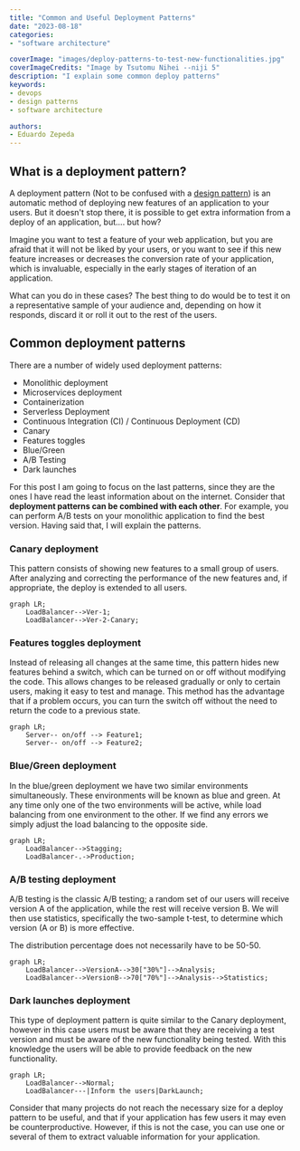 ```yaml
---
title: "Common and Useful Deployment Patterns"
date: "2023-08-18"
categories:
- "software architecture"

coverImage: "images/deploy-patterns-to-test-new-functionalities.jpg"
coverImageCredits: "Image by Tsutomu Nihei --niji 5"
description: "I explain some common deploy patterns"
keywords:
- devops
- design patterns
- software architecture

authors:
- Eduardo Zepeda
---
```


## What is a deployment pattern?

A deployment pattern (Not to be confused with a [design pattern](/en/design-patterns-in-software/)) is an automatic method of deploying new features of an application to your users. But it doesn't stop there, it is possible to get extra information from a deploy of an application, but.... but how? 

Imagine you want to test a feature of your web application, but you are afraid that it will not be liked by your users, or you want to see if this new feature increases or decreases the conversion rate of your application, which is invaluable, especially in the early stages of iteration of an application. 

What can you do in these cases? The best thing to do would be to test it on a representative sample of your audience and, depending on how it responds, discard it or roll it out to the rest of the users.

## Common deployment patterns

There are a number of widely used deployment patterns: 

- Monolithic deployment
- Microservices deployment
- Containerization
- Serverless Deployment
- Continuous Integration (CI) / Continuous Deployment (CD)
- Canary
- Features toggles
- Blue/Green
- A/B Testing
- Dark launches

For this post I am going to focus on the last patterns, since they are the ones I have read the least information about on the internet. Consider that **deployment patterns can be combined with each other**. For example, you can perform A/B tests on your monolithic application to find the best version. Having said that, I will explain the patterns.

### Canary deployment

This pattern consists of showing new features to a small group of users. After analyzing and correcting the performance of the new features and, if appropriate, the deploy is extended to all users.

``` mermaid
graph LR;
    LoadBalancer-->Ver-1;
    LoadBalancer-->Ver-2-Canary;
```

### Features toggles deployment

Instead of releasing all changes at the same time, this pattern hides new features behind a switch, which can be turned on or off without modifying the code. This allows changes to be released gradually or only to certain users, making it easy to test and manage. This method has the advantage that if a problem occurs, you can turn the switch off without the need to return the code to a previous state.

``` mermaid
graph LR;
    Server-- on/off --> Feature1;
    Server-- on/off --> Feature2;
```

### Blue/Green deployment

In the blue/green deployment we have two similar environments simultaneously. These environments will be known as blue and green. At any time only one of the two environments will be active, while load balancing from one environment to the other. If we find any errors we simply adjust the load balancing to the opposite side.

``` mermaid
graph LR;
    LoadBalancer-->Stagging;
    LoadBalancer-.->Production;
```

### A/B testing deployment

A/B testing is the classic A/B testing; a random set of our users will receive version A of the application, while the rest will receive version B. We will then use statistics, specifically the two-sample t-test, to determine which version (A or B) is more effective.

The distribution percentage does not necessarily have to be 50-50.

``` mermaid
graph LR;
    LoadBalancer-->VersionA-->30["30%"]-->Analysis;
    LoadBalancer-->VersionB-->70["70%"]-->Analysis-->Statistics;
```

### Dark launches deployment

This type of deployment pattern is quite similar to the Canary deployment, however in this case users must be aware that they are receiving a test version and must be aware of the new functionality being tested. With this knowledge the users will be able to provide feedback on the new functionality.

``` mermaid
graph LR;
    LoadBalancer-->Normal;
    LoadBalancer---|Inform the users|DarkLaunch;
```

Consider that many projects do not reach the necessary size for a deploy pattern to be useful, and that if your application has few users it may even be counterproductive. However, if this is not the case, you can use one or several of them to extract valuable information for your application.